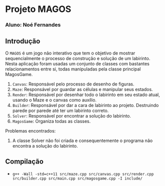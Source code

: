 # Projeto MAGOS

### Aluno: Noé Fernandes

## Introdução

O `MAGOS` é um jogo não interativo que tem o objetivo de mostrar sequencialmente o processo de construção e solução de um labirinto. Nesta aplicação foram usadas um conjunto de classes com bastantes relacionamentos entre si, todas manipuladas pela classe principal MagosGame.

1. `Canvas`: Responsável pelo processo de desenho de figuras.
2. `Maze`: Responsável por guardar as células e manipular seus estados.
3. `Render`: Responsável por desenhar todo o labirinto em seu estado atual, usando o Maze e o canvas como auxílio.
4. `Builder`: Responsável por dar a cara de labirinto ao projeto. Destruindo parede por parede até ter um labirinto correto.
5. `Solver`: Responsável por encontrar a solução do labirinto.
6. `MagosGame`: Organiza todas as classes.

Problemas encontrados:

1. A classe Solver não foi criada e consequentemente o programa não encontra a solução do labirinto. 

## Compilação

- `g++ -Wall -std=c++11 src/maze.cpp src/canvas.cpp src/render.cpp src/builder.cpp src/main.cpp src/magosgame.cpp -I include/`


